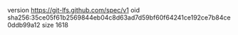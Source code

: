 version https://git-lfs.github.com/spec/v1
oid sha256:35ce05f61b2569844eb04c8d63ad7d59bf60f64241ce192ce7b84ce0ddb99a12
size 1618
